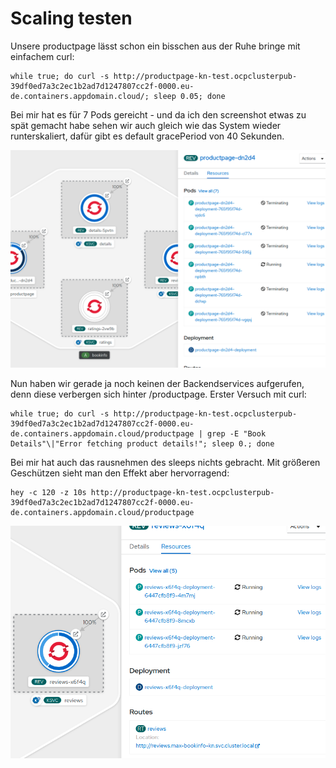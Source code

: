 # Scaling testen

Unsere productpage lässt schon ein bisschen aus der Ruhe bringe mit einfachem curl:

```text
while true; do curl -s http://productpage-kn-test.ocpclusterpub-39df0ed7a3c2ec1b2ad7d1247807cc2f-0000.eu-de.containers.appdomain.cloud/; sleep 0.05; done
```

Bei mir hat es für 7 Pods gereicht - und da ich den screenshot etwas zu spät gemacht habe sehen wir auch gleich wie das System wieder runterskaliert, dafür gibt es default gracePeriod von 40 Sekunden.

![](../../../.gitbook/assets/image%20%28134%29.png)

Nun haben wir gerade ja noch keinen der Backendservices aufgerufen, denn diese verbergen sich hinter /productpage. Erster Versuch mit curl:

```text
while true; do curl -s http://productpage-kn-test.ocpclusterpub-39df0ed7a3c2ec1b2ad7d1247807cc2f-0000.eu-de.containers.appdomain.cloud/productpage | grep -E "Book Details"\|"Error fetching product details!"; sleep 0.; done
```

Bei mir hat auch das rausnehmen des sleeps nichts gebracht. Mit größeren Geschützen sieht man den Effekt aber hervorragend:

```text
hey -c 120 -z 10s http://productpage-kn-test.ocpclusterpub-39df0ed7a3c2ec1b2ad7d1247807cc2f-0000.eu-de.containers.appdomain.cloud/productpage
```

![](../../../.gitbook/assets/image%20%28142%29.png)

